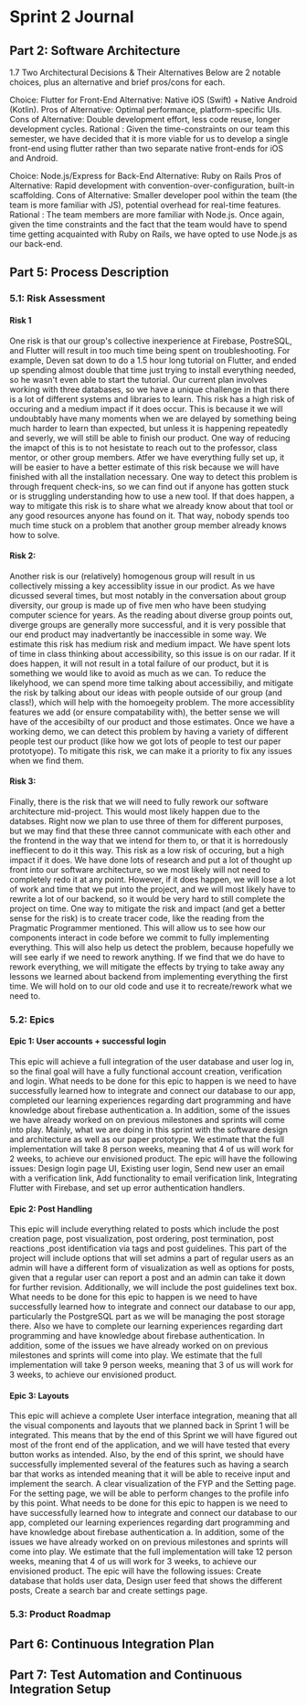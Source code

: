 # Sprint 2 Journal

## Part 2: Software Architecture

<!-- For each of two decisions pertaining to your software architecture, identify and briefly describe an alternative. For each of the two alternatives, discuss its pros and cons compared to your choice. -->

1.7 Two Architectural Decisions & Their Alternatives 
Below are 2 notable choices, plus an alternative and brief pros/cons for each. 

Choice: Flutter for Front-End
Alternative: Native iOS (Swift) + Native Android (Kotlin).
Pros of Alternative: Optimal performance, platform-specific UIs.
Cons of Alternative: Double development effort, less code reuse, longer development cycles.
Rational : Given the time-constraints on our team this semester, we have decided that it is more viable for us to develop a single front-end using flutter rather than two separate native front-ends for iOS and Android. 

Choice: Node.js/Express for Back-End
Alternative: Ruby on Rails
Pros of Alternative: Rapid development with convention-over-configuration, built-in scaffolding.
Cons of Alternative: Smaller developer pool within the team (the team is more familiar with JS), potential overhead for real-time features.
Rational : The team members are more familiar with Node.js. Once again, given the time constraints and the fact that the team would have to spend time getting acquainted with Ruby on Rails, we have opted to use Node.js as our back-end. 


## Part 5: Process Description

### 5.1: Risk Assessment

<!-- In your Sprint Journal, write an entry to identify the top three risks to successful completion of your project.

For each, give:

- Likelihood of occurring (high, medium, low)
- Impact if it occurs (high, medium, low)
- Evidence upon which you base your estimates, such as what information you have already gathered or what experiments you have done
- Steps you are taking to reduce the likelihood or impact, and steps to permit better estimates
- Plan for detecting the problem (trivial example: running automated tests to determine that a file format has changed)
- Mitigation plan should it occur
- Be specific. If part of your risk analysis could be included in a different team's sprint journal, then you are probably not being specific enough. -->

#### Risk 1
One risk is that our group's collective inexperience at Firebase, PostreSQL, and Flutter will result in too much time being spent on troubleshooting. For example, Deven sat down to do a 1.5 hour long tutorial on Flutter, and ended up spending almost double that time just trying to install everything needed, so he wasn't even able to start the tutorial. Our current plan involves working with three databases, so we have a unique challenge in that there is a lot of different systems and libraries to learn. This risk has a high risk of occuring and a medium impact if it does occur. This is because it we will undoubtably have many moments when we are delayed by something being much harder to learn than expected, but unless it is happening repeatedly and severly, we will still be able to finish our product. One way of reducing the imapct of this is to not hesistate to reach out to the professor, class mentor, or other group members.  Atfer we have everything fully set up, it will be easier to have a better estimate of this risk because we will have finished with all the installation necessary. One way to detect this problem is through frequent check-ins, so we can find out if anyone has gotten stuck or is struggling understanding how to use a new tool. If that does happen, a way to mitigate this risk is to share what we already know about that tool or any good resources anyone has found on it. That way, nobody spends too much time stuck on a problem that another group member already knows how to solve.

#### Risk 2:
Another risk is our (relatively) homogenous group will result in us collectively missing a key accessiblity issue in our prodict. As we have dicussed several times, but most notably in the conversation about group diversity, our group is made up of five men who have been studying computer science for years. As the reading about diverse group points out, diverge groups are generally more successful, and it is very possible that our end product may inadvertantly be inaccessible in some way. We estimate this risk has medium risk and medium impact. We have spent lots of time in class thinking about accessibility, so this issue is on our radar. If it does happen, it will not result in a total failure of our product, but it is something we would like to avoid as much as we can. To reduce the likelyhood, we can spend more time talking about accessibiliy, and mitigate the risk by talking about our ideas with people outside of our group (and class!), which will help with the homoegeity problem. The more accessiblity features we add (or ensure compatability with), the better sense we will have of the accesibilty of our product and those estimates. Once we have a working demo, we can detect this problem by having a variety of different people test our product (like how we got lots of people to test our paper prototyope). To mitigate this risk, we can make it a priority to fix any issues when we find them. 

#### Risk 3:
Finally, there is the risk that we will need to fully rework our software architecture mid-project. This would most likely happen due to the databses. Right now we plan to use three of them for different purposes, but we may find that these three cannot communicate with each other and the frontend in the way that we intend for them to, or that it is horredously ineffiecent to do it this way. This risk as a low risk of occuring, but a high impact if it does. We have done lots of research and put a lot of thought up front into our software architecture, so we most likely will not need to completely redo it at any point. However, if it does happen, we will lose a lot of work and time that we put into the project, and we will most likely have to rewrite a lot of our backend, so it would be very hard to still complete the project on time. One way to mitigate the risk and impact (and get a better sense for the risk) is to create tracer code, like the reading from the Pragmatic Programmer mentioned. This will allow us to see how our components interact in code before we commit to fully implementing everything. This will also help us detect the problem, because hopefully we will see early if we need to rework anything. If we find that we do have to rework everything, we will mitigate the effects by trying to take away any lessons we learned about backend from implementing everything the first time. We will hold on to our old code and use it to recreate/rework what we need to.

### 5.2: Epics

<!-- An epic is a series of issues that come together to create an identifiable feature group. Completion of an epic may span multiple sprints.
Divide your planned work into about 3-6 epics. For each epic, write in your Sprint Journal:

- Description -- What will this epic achieve?
- Dependencies --  What (other epic) needs to be done before this epic can be started?
- Effort estimate -- How many person-week units do you expect it will take (If 3 team members will work on it for 2 weeks, that's 6 person-weeks.)
- Subtasks -- In the backlog of your Issue Manager, label tasks so they can easily be identified as part of the given epic. Create any relevant tasks that do not exist yet. Note that issues do not need to be well formed until they are added to the current sprint backlog. -->


#### Epic 1: User accounts + successful login
This epic will achieve a full integration of the user database and user log in, so the final goal will have a fully functional account creation, verification and login. What needs to be done for this epic to happen is we need to have successfully  learned how to integrate and connect our database to our app, completed our learning experiences regarding dart programming and have knowledge about firebase authentication a. In addition, some of the issues we have already worked on on previous milestones and sprints will come into play. Mainly, what we are doing in this sprint with the software design and architecture as well as our paper prototype. We estimate that the full implementation will take 8 person weeks, meaning that 4 of us will work for 2 weeks, to achieve our envisioned product. The epic will have the following issues: Design login page UI, Existing user login, Send new user an email with a verification link, Add functionality to email verification link, Integrating Flutter with Firebase, and set up error authentication handlers. 

#### Epic 2: Post Handling
This epic will include everything related to posts which include the post creation page, post visualization, post ordering, post termination, post reactions ,post identification via tags and post guidelines. This part of the project will include options that will set admins a part of regular users as an admin will have a different form of visualization as well as options for posts, given that a regular user can report a post and an admin can take it down for further revision. Additionally, we will include the post guidelines text box. What needs to be done for this epic to happen is we need to have successfully  learned how to integrate and connect our database to our app, particularly the PostgreSQL part as we will be managing the post storage there. Also we have to complete our learning experiences regarding dart programming and have knowledge about firebase authentication. In addition, some of the issues we have already worked on on previous milestones and sprints will come into play.  We estimate that the full implementation will take 9 person weeks, meaning that 3  of us will work for 3 weeks, to achieve our envisioned product.

#### Epic 3: Layouts 
This epic will achieve a complete User interface integration, meaning that all the visual components and layouts that we planned back in Sprint 1 will be integrated. This means that by the end of this Sprint we will have figured out most of the front end of the application, and we will have tested that every button works as intended. Also, by the end of this sprint, we should have successfully implemented several of the features such as having a search bar that works as intended meaning that it will be able to receive input and implement the search. A clear visualization of the FYP and the Setting page. For the setting page, we will be able to perform changes to the profile info by this point. What needs to be done for this epic to happen is we need to have successfully  learned how to integrate and connect our database to our app, completed our learning experiences regarding dart programming and have knowledge about firebase authentication a. In addition, some of the issues we have already worked on on previous milestones and sprints will come into play.  We estimate that the full implementation will take 12 person weeks, meaning that 4 of us will work for 3 weeks, to achieve our envisioned product. The epic will have the following issues: Create database that holds user data, Design user feed that shows the different posts, Create a search bar and create settings page. 


### 5.3: Product Roadmap

<!-- In your Sprint Journal, create a timeline or calendar to represent your product roadmap. You might experiment with different text or graphical formats to make a calendar that is easy for your team  to understand. In your roadmap, include:

- Approximate start date of each epic
- Approximate completion date of each epic
- Enough time for flexibility in case your approximations are off -->

## Part 6: Continuous Integration Plan

<!-- In your Sprint Journal, write a test plan, describing:

- Your test library (e.g., JUnit, Mocha, Pytest, etc).
- A brief justification for why you chose that test library.
- Your CI service and how your project repository is linked to it. (GitHub Actions is the recommended CI service.)
- A brief justification for why you chose that CI service. -->

## Part 7: Test Automation and Continuous Integration Setup

<!-- In your Sprint Journal, include a screenshot of your successful tests to demonstrate that they have run and passed. -->

